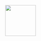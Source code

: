 <div id="header" align="center">
  <img src="https://3.downloader.disk.yandex.ru/preview/6111788ac677e82fee296af0ed15580bb423bab0248a02af8362db1e11bceafd/inf/dHZu9M5jxMigjsk7np0oPtKbZBGJPNVdwqKUdYzCP2F_KSliqt19bcsnce5_RQ42jRFm82pYy-2ukdjP7URtZQ%3D%3D?uid=1130000057342174&filename=logo%20git%20kait20%20PNG.png&disposition=inline&hash=&limit=0&content_type=image%2Fpng&owner_uid=1130000057342174&tknv=v2&size=2560x1292" width="100"/>
</div>
